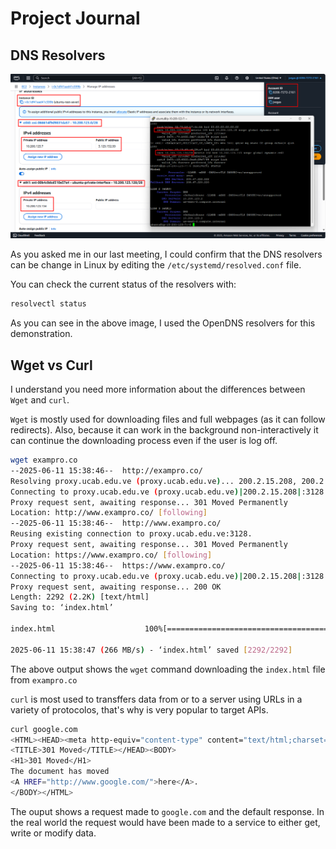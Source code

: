 # Project Journal

## DNS Resolvers

![](assets/resolver.png)

As you asked me in our last meeting, I could confirm that the DNS resolvers can be change in Linux by editing the `/etc/systemd/resolved.conf` file.

You can check the current status of the resolvers with:

```sh
resolvectl status
```

As you can see in the above image, I used the OpenDNS resolvers for this demonstration.

## Wget vs Curl

I understand you need more information about the differences between `Wget` and `curl`.

`Wget` is mostly used for downloading files and full webpages (as it can follow redirects). Also, because it can work in the background non-interactively it can continue the downloading process even if the user is log off.

```sh
wget exampro.co
--2025-06-11 15:38:46--  http://exampro.co/
Resolving proxy.ucab.edu.ve (proxy.ucab.edu.ve)... 200.2.15.208, 200.2.15.210, 200.2.15.205, ...
Connecting to proxy.ucab.edu.ve (proxy.ucab.edu.ve)|200.2.15.208|:3128... connected.
Proxy request sent, awaiting response... 301 Moved Permanently
Location: http://www.exampro.co/ [following]
--2025-06-11 15:38:46--  http://www.exampro.co/
Reusing existing connection to proxy.ucab.edu.ve:3128.
Proxy request sent, awaiting response... 301 Moved Permanently
Location: https://www.exampro.co/ [following]
--2025-06-11 15:38:46--  https://www.exampro.co/
Connecting to proxy.ucab.edu.ve (proxy.ucab.edu.ve)|200.2.15.208|:3128... connected.
Proxy request sent, awaiting response... 200 OK
Length: 2292 (2.2K) [text/html]
Saving to: ‘index.html’

index.html                    100%[=================================================>]   2.24K  --.-KB/s    in 0s

2025-06-11 15:38:47 (266 MB/s) - ‘index.html’ saved [2292/2292]
```

The above output shows the `wget` command downloading the `index.html` file from `exampro.co`

`curl` is most used to transffers data from or to a server using URLs in a variety of protocolos, that's why is very popular to target APIs.

```sh
curl google.com
<HTML><HEAD><meta http-equiv="content-type" content="text/html;charset=utf-8">
<TITLE>301 Moved</TITLE></HEAD><BODY>
<H1>301 Moved</H1>
The document has moved
<A HREF="http://www.google.com/">here</A>.
</BODY></HTML>
```

The ouput shows a request made to `google.com` and the default response. In the real world the request would have been made to a service to either get, write or modify data.
